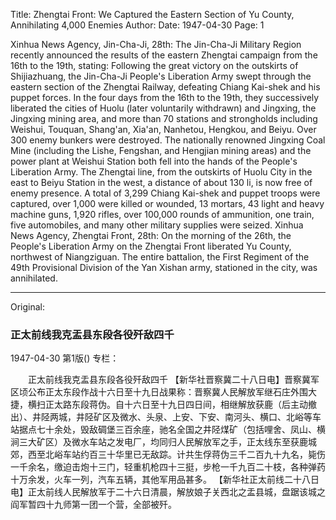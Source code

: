 Title: Zhengtai Front: We Captured the Eastern Section of Yu County, Annihilating 4,000 Enemies
Author:
Date: 1947-04-30
Page: 1

Xinhua News Agency, Jin-Cha-Ji, 28th: The Jin-Cha-Ji Military Region recently announced the results of the eastern Zhengtai campaign from the 16th to the 19th, stating: Following the great victory on the outskirts of Shijiazhuang, the Jin-Cha-Ji People's Liberation Army swept through the eastern section of the Zhengtai Railway, defeating Chiang Kai-shek and his puppet forces. In the four days from the 16th to the 19th, they successively liberated the cities of Huolu (later voluntarily withdrawn) and Jingxing, the Jingxing mining area, and more than 70 stations and strongholds including Weishui, Touquan, Shang'an, Xia'an, Nanhetou, Hengkou, and Beiyu. Over 300 enemy bunkers were destroyed. The nationally renowned Jingxing Coal Mine (including the Lishe, Fengshan, and Hengjian mining areas) and the power plant at Weishui Station both fell into the hands of the People's Liberation Army. The Zhengtai line, from the outskirts of Huolu City in the east to Beiyu Station in the west, a distance of about 130 li, is now free of enemy presence. A total of 3,299 Chiang Kai-shek and puppet troops were captured, over 1,000 were killed or wounded, 13 mortars, 43 light and heavy machine guns, 1,920 rifles, over 100,000 rounds of ammunition, one train, five automobiles, and many other military supplies were seized.
Xinhua News Agency, Zhengtai Front, 28th: On the morning of the 26th, the People's Liberation Army on the Zhengtai Front liberated Yu County, northwest of Niangziguan. The entire battalion, the First Regiment of the 49th Provisional Division of the Yan Xishan army, stationed in the city, was annihilated.



<hr /> 

Original: 


### 正太前线我克盂县东段各役歼敌四千

1947-04-30
第1版()
专栏：

　　正太前线我克盂县东段各役歼敌四千
    【新华社晋察冀二十八日电】晋察冀军区顷公布正太东段作战十六日至十九日战果称：晋察冀人民解放军继石庄外围大捷，横扫正太路东段蒋伪。自十六日至十九日四日间，相继解放获鹿（后主动撤出）、井陉两城，井陉矿区及微水、头泉、上安、下安、南河头、横口、北峪等车站据点七十余处，毁敌碉堡三百余座，驰名全国之井陉煤矿（包括哩舍、凤山、横涧三大矿区）及微水车站之发电厂，均同归人民解放军之手，正太线东至获鹿城郊，西至北峪车站约百三十华里已无敌踪。计共生俘蒋伪三千二百九十九名，毙伤一千余名，缴迫击炮十三门，轻重机枪四十三挺，步枪一千九百二十枝，各种弹药十万余发，火车一列，汽车五辆，其他军用品甚多。
    【新华社正太前线二十八日电】正太前线人民解放军于二十六日清晨，解放娘子关西北之盂县城，盘踞该城之阎军暂四十九师第一团一个营，全部被歼。
